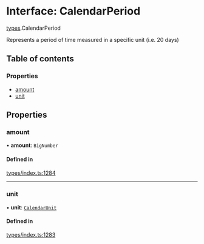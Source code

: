 # Interface: CalendarPeriod

[types](../wiki/types).CalendarPeriod

Represents a period of time measured in a specific unit (i.e. 20 days)

## Table of contents

### Properties

- [amount](../wiki/types.CalendarPeriod#amount)
- [unit](../wiki/types.CalendarPeriod#unit)

## Properties

### amount

• **amount**: `BigNumber`

#### Defined in

[types/index.ts:1284](https://github.com/PolymathNetwork/polymesh-sdk/blob/c6fe1be3/src/types/index.ts#L1284)

___

### unit

• **unit**: [`CalendarUnit`](../wiki/types.CalendarUnit)

#### Defined in

[types/index.ts:1283](https://github.com/PolymathNetwork/polymesh-sdk/blob/c6fe1be3/src/types/index.ts#L1283)
